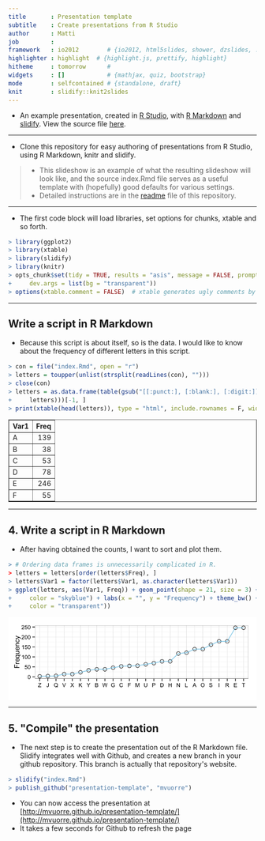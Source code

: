 ```yaml
---
title       : Presentation template
subtitle    : Create presentations from R Studio
author      : Matti
job         : 
framework   : io2012        # {io2012, html5slides, shower, dzslides, ...}
highlighter : highlight  # {highlight.js, prettify, highlight}
hitheme     : tomorrow      # 
widgets     : []            # {mathjax, quiz, bootstrap}
mode        : selfcontained # {standalone, draft}
knit        : slidify::knit2slides
---
```


* An example presentation, created in [R Studio](rstudio), with [R Markdown](rmarkdown) and [slidify](slidify). View the source file [here](source).

---

* Clone this repository for easy authoring of presentations from R Studio, using R Markdown, knitr and slidify. 
> * This slideshow is an example of what the resulting slideshow will look like, and the source index.Rmd file serves as a useful template with (hopefully) good defaults for various settings.
> * Detailed instructions are in the [readme](readme) file of this repository.

---

* The first code block will load libraries, set options for chunks, xtable and so forth.

```r
> library(ggplot2)
> library(xtable)
> library(slidify)
> library(knitr)
> opts_chunk$set(tidy = TRUE, results = "asis", message = FALSE, prompt = TRUE, 
+     dev.args = list(bg = "transparent"))
> options(xtable.comment = FALSE)  # xtable generates ugly comments by default
```

---

## Write a script in R Markdown
* Because this script is about itself, so is the data. I would like to know about the frequency of different letters in this script. 


```r
> con = file("index.Rmd", open = "r")
> letters = toupper(unlist(strsplit(readLines(con), "")))
> close(con)
> letters = as.data.frame(table(gsub("[[:punct:], [:blank:], [:digit:]]", replacement = "", 
+     letters)))[-1, ]
> print(xtable(head(letters)), type = "html", include.rownames = F, width = 4)
```

<table border=1>
<tr> <th> Var1 </th> <th> Freq </th>  </tr>
  <tr> <td> A </td> <td align="right"> 139 </td> </tr>
  <tr> <td> B </td> <td align="right">  38 </td> </tr>
  <tr> <td> C </td> <td align="right">  53 </td> </tr>
  <tr> <td> D </td> <td align="right">  78 </td> </tr>
  <tr> <td> E </td> <td align="right"> 246 </td> </tr>
  <tr> <td> F </td> <td align="right">  55 </td> </tr>
   </table>

---

## 4. Write a script in R Markdown
* After having obtained the counts, I want to sort and plot them.

```r
> # Ordering data frames is unnecessarily complicated in R.
> letters = letters[order(letters$Freq), ]
> letters$Var1 = factor(letters$Var1, as.character(letters$Var1))
> ggplot(letters, aes(Var1, Freq)) + geom_point(shape = 21, size = 3) + geom_line(aes(group = 1), 
+     color = "skyblue") + labs(x = "", y = "Frequency") + theme_bw() + theme(plot.background = element_rect(fill = "transparent", 
+     color = "transparent"))
```

<img src="assets/fig/plotLetters.png" title="plot of chunk plotLetters" alt="plot of chunk plotLetters" style="display: block; margin: auto;" />

---

## 5. "Compile" the presentation
* The next step is to create the presentation out of the R Markdown file. Slidify integrates well with Github, and creates a new branch in your github repository. This branch is actually that repository's website.

```r
> slidify("index.Rmd")
> publish_github("presentation-template", "mvuorre")
```

* You can now access the presentation at [http://mvuorre.github.io/presentation-template/](http://mvuorre.github.io/presentation-template/)
* It takes a few seconds for Github to refresh the page


[rstudio]: http://www.rstudio.com/
[rmarkdown]: http://rmarkdown.rstudio.com/
[slidify]: http://slidify.github.io/
[source]: http://mvuorre.github.io/presentation-template/presentation/index.Rmd
[readme]: https://github.com/mvuorre/presentation-template
